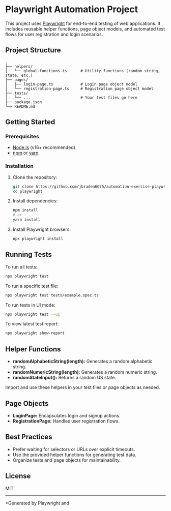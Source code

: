 # Playwright Automation Project

This project uses [Playwright](https://playwright.dev/) for end-to-end testing of web applications. It includes reusable helper functions, page object models, and automated test flows for user registration and login scenarios.

## Project Structure

```
.
├── helpers/
│   └── global-functions.ts      # Utility functions (random string, state, etc.)
├── pages/
│   ├── login-page.ts            # Login page object model
│   └── registration-page.ts     # Registration page object model
├── tests/
│   └── ...                      # Your test files go here
├── package.json
└── README.md
```

## Getting Started

### Prerequisites

- [Node.js](https://nodejs.org/) (v16+ recommended)
- [npm](https://www.npmjs.com/) or [yarn](https://yarnpkg.com/)

### Installation

1. Clone the repository:
    ```sh
    git clone https://github.com/jbraden6075/automation-exercise-playwright
    cd playwright
    ```

2. Install dependencies:
    ```sh
    npm install
    # or
    yarn install
    ```

3. Install Playwright browsers:
    ```sh
    npx playwright install
    ```

## Running Tests

To run all tests:
```sh
npx playwright test
```

To run a specific test file:
```sh
npx playwright test tests/example.spec.ts
```

To run tests in UI mode:
```sh
npx playwright test --ui
```

To view latest test report:
```sh
npx playwright show-report
```

## Helper Functions

- **randomAlphabeticString(length):** Generates a random alphabetic string.
- **randomNumericString(length):** Generates a random numeric string.
- **randomStateInput():** Returns a random US state.

Import and use these helpers in your test files or page objects as needed.

## Page Objects

- **LoginPage:** Encapsulates login and signup actions.
- **RegistrationPage:** Handles user registration flows.

## Best Practices

- Prefer waiting for selectors or URLs over explicit timeouts.
- Use the provided helper functions for generating test data.
- Organize tests and page objects for maintainability.

## License

MIT

---
*Generated by Playwright and